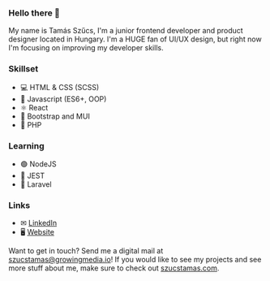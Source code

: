 ### Hello there 👋

My name is Tamás Szűcs, I'm a junior frontend developer and product designer located in Hungary. I'm a HUGE fan of UI/UX design, but right now I'm focusing on improving my developer skills.

### Skillset
- 💻 HTML & CSS (SCSS)
- 💛 Javascript (ES6+, OOP)
- ⚛ React
- 💌 Bootstrap and MUI
- 💜 PHP

### Learning
- 🟢 NodeJS
- 🔴 JEST
- 🎲 Laravel

### Links
 - ✉ [LinkedIn](https://www.linkedin.com/in/tamasszucs-dev/)
 - 🖥 [Website](https://szucstamas.com/frontend-development/)

Want to get in touch? Send me a digital mail at <a href="mailto:szucstamas@growingmedia.io">szucstamas@growingmedia.io</a>! If you would like to see my projects and see more stuff about me, make sure to check out <a href="https://szucstamas.com/frontend-development/">szucstamas.com</a>.
